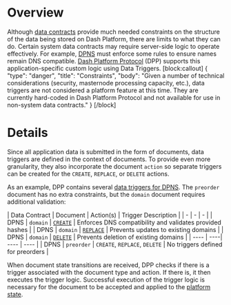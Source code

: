 # Overview

Although [data contracts](explanation-platform-protocol-data-contract) provide much needed constraints on the structure of the data being stored on Dash Platform, there are limits to what they can do. Certain system data contracts may require server-side logic to operate effectively. For example, [DPNS](doc:explanation-dpns) must enforce some rules to ensure names remain DNS compatible. [Dash Platform Protocol](explanation-platform-protocol) (DPP) supports this application-specific custom logic using Data Triggers.
[block:callout]
{
  "type": "danger",
  "title": "Constraints",
  "body": "Given a number of technical considerations (security, masternode processing capacity, etc.), data triggers are not considered a platform feature at this time. They are currently hard-coded in Dash Platform Protocol and not available for use in non-system data contracts."
}
[/block]
# Details
Since all application data is submitted in the form of documents, data triggers are defined in the context of documents. To provide even more granularity, they also incorporate the document `action` so separate triggers can be created for the `CREATE`, `REPLACE`, or `DELETE` actions.

As an example, DPP contains several [data triggers for DPNS](https://github.com/dashevo/js-dpp/tree/master/lib/dataTrigger/dpnsTriggers). The `preorder` document has no extra constraints, but the `domain` document requires additional validation:

| Data Contract | Document | Action(s) | Trigger Description |
| - | - | - |
| DPNS | `domain` | [`CREATE`](https://github.com/dashevo/js-dpp/blob/master/lib/dataTrigger/dpnsTriggers/createDomainDataTrigger.js) | Enforces DNS compatibility and validates provided hashes |
| DPNS | `domain` | [`REPLACE`](https://github.com/dashevo/js-dpp/blob/master/lib/dataTrigger/dpnsTriggers/updateDomainDataTrigger.js) | Prevents updates to existing domains |
| DPNS | `domain` | [`DELETE`](https://github.com/dashevo/js-dpp/blob/master/lib/dataTrigger/dpnsTriggers/deleteDomainDataTrigger.js) | Prevents deletion of existing domains |
| ---- | ----| ---- | ---- |
| DPNS | `preorder` | `CREATE`, `REPLACE`, `DELETE` | No triggers defined for preorders |

When document state transitions are received, DPP checks if there is a trigger associated with the document type and action. If there is, it then executes the trigger logic. Successful execution of the trigger logic is necessary for the document to be accepted and applied to the [platform state](explanation-drive-platform-state).